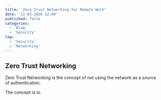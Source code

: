 ```yaml
---
title: 'Zero Trust Networking for Remote Work'
date: '11-03-2020 12:00'
published: false
categories:
  - 'Blog'
  - 'Security'
tag:
  - 'Security'
  - 'Networking'
---
```


## Zero Trust Networking

Zero Trust Networking is the concept of not using the network as a source of authentication.

The concept is to 

